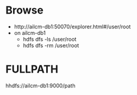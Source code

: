 # Browse

* http://ailcm-db1:50070/explorer.html#/user/root
* on ailcm-db1
  * hdfs dfs -ls /user/root
  * hdfs dfs -rm /user/root

# FULLPATH

hhdfs://ailcm-db1:9000/path
